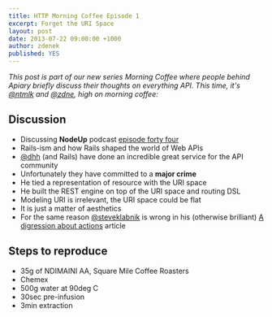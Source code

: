 ```yaml
---
title: HTTP Morning Coffee Episode 1
excerpt: Forget the URI Space
layout: post
date: 2013-07-22 09:00:00 +1000
author: zdenek
published: YES
---
```


_This post is part of our new series Morning Coffee where people behind Apiary briefly discuss their thoughts on everything API. This time, it's [@ntmlk](https://twitter.com/ntmlk) and [@zdne](https://twitter.com/zdne), high on morning coffee:_

## Discussion
+ Discussing **NodeUp** podcast [episode forty four](http://nodeup.com/fortyfour)
+ Rails-ism and how Rails shaped the world of Web APIs
+ [@dhh](https://twitter.com/dhh) (and Rails) have done an incredible great service for the API community 
+ Unfortunately they have committed to a **major crime**
+ He tied a representation of resource with the URI space
+ He built the REST engine on top of the URI space and routing DSL
+ Modeling URI is irrelevant, the URI space could be flat
+ It is just a matter of aesthetics 
+ For the same reason [@steveklabnik](https://twitter.com/steveklabnik) is wrong in his (otherwise brilliant) [A digression about actions](http://blog.steveklabnik.com/posts/2011-07-03-nobody-understands-rest-or-http#a_digression_about_actions) article

## Steps to reproduce
+ 35g of NDIMAINI AA, Square Mile Coffee Roasters
+ Chemex
+ 500g water at 90deg  C
+ 30sec pre-infusion 
+ 3min extraction
